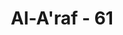 ---
title: "Al-A'raf - 61"
no: 61
arabic_no: ٦١
ayah: قَالَ يٰقَوْمِ لَيْسَ بِيْ ضَلٰلَةٌ وَّلٰكِنِّيْ رَسُوْلٌ مِّنْ رَّبِّ الْعٰلَمِيْنَ 
translation: "Dia (Nuh) menjawab, “Wahai kaumku! Aku tidak sesat; tetapi aku ini seorang Rasul dari Tuhan seluruh alam."
tafsir: "Ayat ini menerangkan penolakan Nabi Nuh terhadap tuduhan kaumnya dengan menegaskan bahwa dia sekali-kali tidak berada dalam kesesatan, karena ia sebenarnya adalah utusan Allah dan yang diserukannya itu bukanlah timbul dari pikirannya semata yang mungkin didorong oleh kepentingan pribadi. Tetapi apa yang dikemukakan itu adalah wahyu Allah yang pasti kebenaranya, karena itu harus disampaikan kepada mereka agar mereka dapat mencapai kebahagiaan dan terhindar dari kebinasaan akibat mempersekutukan Allah."
---